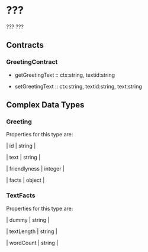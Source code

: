 





# ???

???
???


## Contracts


### GreetingContract


- getGreetingText :: ctx:string, textid:string

- setGreetingText :: ctx:string, textid:string, text:string




## Complex Data Types



### Greeting

Properties for this type are:


| id | string |

| text | string |

| friendlyness | integer |

| facts | object |




### TextFacts

Properties for this type are:


| dummy | string |

| textLength | string |

| wordCount | string |


